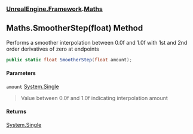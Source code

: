 ### [UnrealEngine.Framework](./UnrealEngine-Framework.md 'UnrealEngine.Framework').[Maths](./UnrealEngine-Framework-Maths.md 'UnrealEngine.Framework.Maths')
## Maths.SmootherStep(float) Method
Performs a smoother interpolation between 0.0f and 1.0f with 1st and 2nd order derivatives of zero at endpoints  
```csharp
public static float SmootherStep(float amount);
```
#### Parameters
<a name='UnrealEngine-Framework-Maths-SmootherStep(float)-amount'></a>
`amount` [System.Single](https://docs.microsoft.com/en-us/dotnet/api/System.Single 'System.Single')  
>Value between 0.0f and 1.0f indicating interpolation amount  
  
#### Returns
[System.Single](https://docs.microsoft.com/en-us/dotnet/api/System.Single 'System.Single')  
